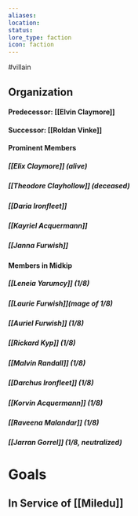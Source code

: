 ```yaml
---
aliases: 
location: 
status: 
lore_type: faction
icon: faction
---
```

#villain
## Organization
#### Predecessor: [[Elvin Claymore]]
#### Successor: [[Roldan Vinke]]
#### Prominent Members
##### [[Elix Claymore]] (alive)
##### [[Theodore Clayhollow]] (deceased)
##### [[Daria Ironfleet]]
##### [[Kayriel Acquermann]]
##### [[Janna Furwish]]
#### Members in Midkip
##### [[Leneia Yarumcy]] (1/8)
##### [[Laurie Furwish]](mage of 1/8)
##### [[Auriel Furwish]] (1/8)
##### [[Rickard Kyp]] (1/8)
##### [[Malvin Randall]] (1/8)
##### [[Darchus Ironfleet]] (1/8)
##### [[Korvin Acquermann]] (1/8)
##### [[Raveena Malandar]] (1/8)
##### [[Jarran Gorrel]] (1/8, neutralized)

# Goals
## In Service of [[Miledu]]
